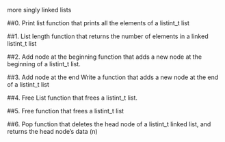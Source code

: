 more singly linked lists

##0. Print list
function that prints all the elements of a listint_t list

##1. List length
function that returns the number of elements in a linked listint_t list

##2. Add node at the beginning
function that adds a new node at the beginning of a listint_t list.

##3. Add node at the end
Write a function that adds a new node at the end of a listint_t list

##4. Free List
function that frees a listint_t list.

##5. Free
function that frees a listint_t list

##6. Pop
function that deletes the head node of a listint_t linked list, and returns the head node’s data (n)
